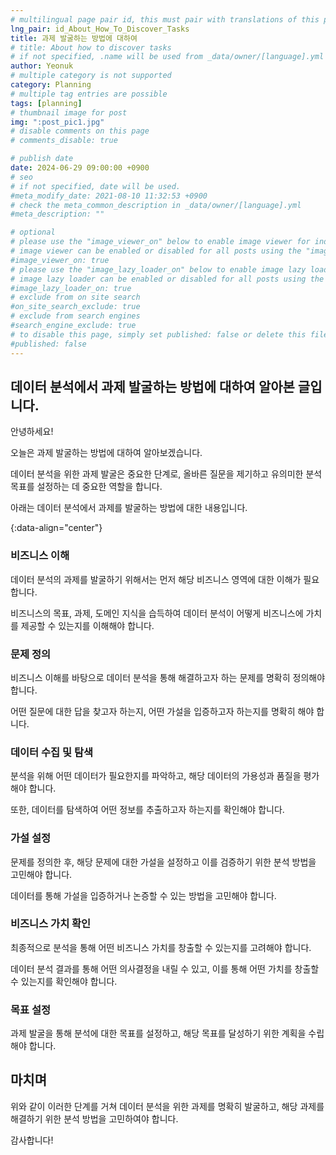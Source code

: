 ```yaml
---
# multilingual page pair id, this must pair with translations of this page. (This name must be unique)
lng_pair: id_About_How_To_Discover_Tasks
title: 과제 발굴하는 방법에 대하여
# title: About how to discover tasks
# if not specified, .name will be used from _data/owner/[language].yml
author: Yeonuk
# multiple category is not supported
category: Planning
# multiple tag entries are possible
tags: [planning]
# thumbnail image for post
img: ":post_pic1.jpg"
# disable comments on this page
# comments_disable: true

# publish date
date: 2024-06-29 09:00:00 +0900
# seo
# if not specified, date will be used.
#meta_modify_date: 2021-08-10 11:32:53 +0900
# check the meta_common_description in _data/owner/[language].yml
#meta_description: ""

# optional
# please use the "image_viewer_on" below to enable image viewer for individual pages or posts (_posts/ or [language]/_posts folders).
# image viewer can be enabled or disabled for all posts using the "image_viewer_posts: true" setting in _data/conf/main.yml.
#image_viewer_on: true
# please use the "image_lazy_loader_on" below to enable image lazy loader for individual pages or posts (_posts/ or [language]/_posts folders).
# image lazy loader can be enabled or disabled for all posts using the "image_lazy_loader_posts: true" setting in _data/conf/main.yml.
#image_lazy_loader_on: true
# exclude from on site search
#on_site_search_exclude: true
# exclude from search engines
#search_engine_exclude: true
# to disable this page, simply set published: false or delete this file
#published: false
---
```


<!-- outline-start -->

## 데이터 분석에서 과제 발굴하는 방법에 대하여 알아본 글입니다.

안녕하세요!

오늘은 과제 발굴하는 방법에 대하여 알아보겠습니다.

데이터 분석을 위한 과제 발굴은 중요한 단계로, 올바른 질문을 제기하고 유의미한 분석 목표를 설정하는 데 중요한 역할을 합니다.

아래는 데이터 분석에서 과제를 발굴하는 방법에 대한 내용입니다.

{:data-align="center"}

<!-- outline-end -->

### 비즈니스 이해

데이터 분석의 과제를 발굴하기 위해서는 먼저 해당 비즈니스 영역에 대한 이해가 필요합니다.

비즈니스의 목표, 과제, 도메인 지식을 습득하여 데이터 분석이 어떻게 비즈니스에 가치를 제공할 수 있는지를 이해해야 합니다.

### 문제 정의

비즈니스 이해를 바탕으로 데이터 분석을 통해 해결하고자 하는 문제를 명확히 정의해야 합니다.

어떤 질문에 대한 답을 찾고자 하는지, 어떤 가설을 입증하고자 하는지를 명확히 해야 합니다.

### 데이터 수집 및 탐색

분석을 위해 어떤 데이터가 필요한지를 파악하고, 해당 데이터의 가용성과 품질을 평가해야 합니다.

또한, 데이터를 탐색하여 어떤 정보를 추출하고자 하는지를 확인해야 합니다.

### 가설 설정

문제를 정의한 후, 해당 문제에 대한 가설을 설정하고 이를 검증하기 위한 분석 방법을 고민해야 합니다.

데이터를 통해 가설을 입증하거나 논증할 수 있는 방법을 고민해야 합니다.

### 비즈니스 가치 확인

최종적으로 분석을 통해 어떤 비즈니스 가치를 창출할 수 있는지를 고려해야 합니다.

데이터 분석 결과를 통해 어떤 의사결정을 내릴 수 있고, 이를 통해 어떤 가치를 창출할 수 있는지를 확인해야 합니다.

### 목표 설정

과제 발굴을 통해 분석에 대한 목표를 설정하고, 해당 목표를 달성하기 위한 계획을 수립해야 합니다.

## 마치며

위와 같이 이러한 단계를 거쳐 데이터 분석을 위한 과제를 명확히 발굴하고, 해당 과제를 해결하기 위한 분석 방법을 고민하여야 합니다.

감사합니다!
